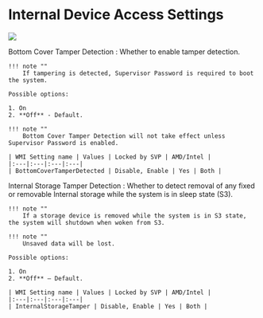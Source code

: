 # Internal Device Access Settings

![](https://cdrt.github.io/mk_docs/ref/bios/settings/thinkpad/img/tp_internaldeviceaccess.png)

Bottom Cover Tamper Detection
:  Whether to enable tamper detection.

    !!! note ""
        If tampering is detected, Supervisor Password is required to boot the system.

    Possible options:

    1. On
    2. **Off** - Default.

    !!! note ""
        Bottom Cover Tamper Detection will not take effect unless Supervisor Password is enabled.

    | WMI Setting name | Values | Locked by SVP | AMD/Intel |
    |:---|:---|:---|:---|
    | BottomCoverTamperDetected | Disable, Enable | Yes | Both |

Internal Storage Tamper Detection
:  Whether to detect removal of any fixed or removable Internal storage while the system is in sleep state (S3).

    !!! note ""
        If a storage device is removed while the system is in S3 state, the system will shutdown when woken from S3.

    !!! note ""
        Unsaved data will be lost.

    Possible options:

    1. On
    2. **Off** – Default.

    | WMI Setting name | Values | Locked by SVP | AMD/Intel |
    |:---|:---|:---|:---|
    | InternalStorageTamper | Disable, Enable | Yes | Both |
